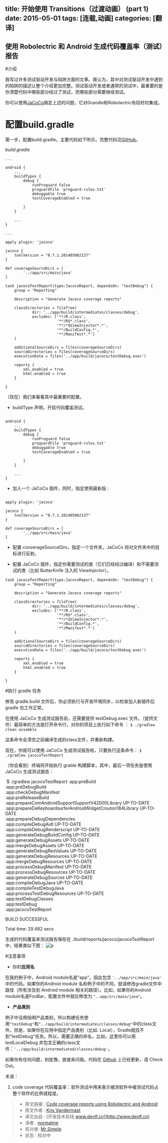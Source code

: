 
title: 开始使用 Transitions（过渡动画） (part 1)
date: 2015-05-01
tags: [连载,动画]
categories: [翻译]
---
使用 Robolectric 和 Android 生成代码覆盖率（测试）报告
---

#介绍

我写过许多测试驱动开发与陷阱方面的文章。我认为，其中对测试驱动开发中遇到的陷阱的描述让整个介绍更加完整。测试驱动开发或者通常的测试中，最重要的是你清楚代码中哪些部分经过了测试，而哪些部分需要继续测试。
<!--more-->
你可以使用[JaCoCo](http://www.eclemma.org/jacoco/)搞定上述的问题，它对Grandle和Robolectric有较好的集成。

# 配置build.gradle

第一步，配置build.gradle。主要代码如下所示。完整代码见[GitHub](https://github.com/kvandermast/my-robolectric-app)。

*build.gradle*

```
...

android {
    ...
    buildTypes {
        debug {
            runProguard false
            proguardFile 'proguard-rules.txt'
            debuggable true
            testCoverageEnabled = true

        }
    }

    ...
}

...

apply plugin: 'jacoco'

jacoco {
    toolVersion = "0.7.1.201405082137"
}

def coverageSourceDirs = [
        '../app/src/main/java'
]

task jacocoTestReport(type:JacocoReport, dependsOn: "testDebug") {
    group = "Reporting"

    description = "Generate Jacoco coverage reports"

    classDirectories = fileTree(
            dir: '../app/build/intermediates/classes/debug',
            excludes: ['**/R.class',
                       '**/R$*.class',
                       '**/*$ViewInjector*.*',
                       '**/BuildConfig.*',
                       '**/Manifest*.*']
    )

    additionalSourceDirs = files(coverageSourceDirs)
    sourceDirectories = files(coverageSourceDirs)
    executionData = files('../app/build/jacoco/testDebug.exec')

    reports {
        xml.enabled = true
        html.enabled = true
    }

}
```

（现在）我们来看看其中最重要的配置。

* buildType 声明，开启代码覆盖测试。

```

android {
    ...
    buildTypes {
        debug {
            runProguard false
            proguardFile 'proguard-rules.txt'
            debuggable true
            testCoverageEnabled = true

        }
    }

    ...
}
```

* 加入一个 JaCoCo 插件，同时，指定使用最新版 : 

```

apply plugin: 'jacoco'

jacoco {
    toolVersion = "0.7.1.201405082137"
}

def coverageSourceDirs = [
        '../app/src/main/java'
]
```

* 配置 converageSourceDirs，指定一个文件夹，JaCoCo 将对文件夹中的目标进行反射。

* 配置 JaCoCo 插件，指定你需要测试的类（它们已经经过编译）和不需要测试的类（比如 ButterKnife 注入的 *ViewInjector*）。

```
task jacocoTestReport(type:JacocoReport, dependsOn: "testDebug") {
    group = "Reporting"

    description = "Generate Jacoco coverage reports"

    classDirectories = fileTree(
            dir: '../app/build/intermediates/classes/debug',
            excludes: ['**/R.class',
                       '**/R$*.class',
                       '**/*$ViewInjector*.*',
                       '**/BuildConfig.*',
                       '**/Manifest*.*']
    )

    additionalSourceDirs = files(coverageSourceDirs)
    sourceDirectories = files(coverageSourceDirs)
    executionData = files('../app/build/jacoco/testDebug.exec')

    reports {
        xml.enabled = true
        html.enabled = true
    }

}
```

#执行 gradle 任务

修改 gradle.build 文件后，你必须执行与开发环境同步，以检查加入新插件后 gradle 也工作正常。

在使用 JaCoCo 生成测试报告前，还需要提供 testDebug.exec 文件。（提供文件）最简单的方法是打开命令行，对你的项目上执行如下命令 ： 
`$ ./gradlew clean assemble`

这条命令会清空之前编译生成的class文件，并重新构建。

现在，你就可以使用 JaCoCo 生成测试报告啦，只要执行这条命令：
`$ ./gradlew jacocoTestReport`

（你会看到）终端将开始执行 grable 构建脚本，其中，最后一项任务是使用 JaCoCo 生成测试报告：

>
`$ ./gradlew jacocoTestReport
:app:preBuild                
:app:preDebugBuild                
:app:checkDebugManifest                
:app:preReleaseBuild                 
:app:prepareComAndroidSupportSupportV42000Library UP-TO-DATE      
:app:prepareDeKeyboardsurferAndroidWidgetCrouton184Library UP-TO-DATE      
:app:prepareDebugDependencies                 
:app:compileDebugAidl UP-TO-DATE      
:app:compileDebugRenderscript UP-TO-DATE      
:app:generateDebugBuildConfig UP-TO-DATE      
:app:generateDebugAssets UP-TO-DATE      
:app:mergeDebugAssets UP-TO-DATE      
:app:generateDebugResValues UP-TO-DATE      
:app:generateDebugResources UP-TO-DATE      
:app:mergeDebugResources UP-TO-DATE      
:app:processDebugManifest UP-TO-DATE      
:app:processDebugResources UP-TO-DATE      
:app:generateDebugSources UP-TO-DATE      
:app:compileDebugJava UP-TO-DATE      
:app:compileTestDebugJava                                                                    
:app:processTestDebugResources UP-TO-DATE      
:app:testDebugClasses                 
:app:testDebug                                                             
:app:jacocoTestReport                                                           
               
BUILD SUCCESSFUL
               
Total time: 29.482 secs

生成的代码覆盖率测试报告保存在 ./build/reports/jacoco/jacocoTestReport 中，结果类似下图：
![p](http://img.blog.csdn.net/20150421201014450)    

#注意事项

* 你的**应用名**

在我的例子中，Android module名是"app"。因此包含 `'../app/src/main/java'` 中的代码。如果你的Android module 名和例子中的不同，就请修改gradle文件中路径（所有涉及到 Android module 相关的路径）。比如，如果你的Android module名是FooBar，配置文件中就应修改为 `"..app/src/main/java"`。

* **产品类別**

例子中没用指明产品类别，所以构建任务使用`"testDebug"`和`"../app/build/intermediates/classes/debug"`中的class文件。但是，如果你在应用中指定产品类别（比如. Local），Gradle就找不到"testDebug"任务。所以，需要正确的命名，比如，这里你可以用 testLocalDebug 并包含正确的class文件：`'../app/build/intermediated/classes/debug'`。

如果你有任何问题，别犹豫，直接来问我。代码在 [Github](https://github.com/kvandermast/my-robolectric-app) 上已经更新，请 Check Out。

术语：    

1. code coverage 代码覆盖率：软件测试中用来表示被测软件中被测试代码占整个软件的比例或程度。  

> * 原文链接 : [Code coverage reports using Robolectric and Android](http://raptordigital.blogspot.com/2014/08/code-coverage-reports-using-robolectric.html)
> * 原文作者 : [Kris Vandermast](http://raptordigital.blogspot.com/)
> * 译文出自 :  [开发技术前线 www.devtf.cn](http://www.devtf.cn)
> * 译者 : [normalme](https://github.com/normalme) 
> * 校对者: [Mr.Simple](https://github.com/bboyfeiyu)  
> * 状态 : 校对中 
